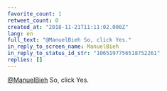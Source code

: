 ```yaml
---
favorite_count: 1
retweet_count: 0
created_at: "2018-11-21T11:11:02.000Z"
lang: en
full_text: "@ManuelBieh So, click Yes."
in_reply_to_screen_name: ManuelBieh
in_reply_to_status_id_str: "1065197756518752261"
replies: []
---
```


[@ManuelBieh](https://twitter.com/ManuelBieh) So, click Yes.

